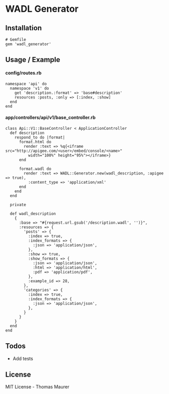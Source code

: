 # WADL Generator

## Installation

    # Gemfile
    gem 'wadl_generator'

## Usage / Example

#### config/routes.rb

    namespace 'api' do
      namespace 'v1' do
        get 'description.:format' => 'base#description'
        resources :posts, :only => [:index, :show]
      end
    end

#### app/controllers/api/v1/base_controller.rb

    class Api::V1::BaseController < ApplicationController
      def description
        respond_to do |format|
          format.html do
            render :text => %q{<iframe src="http://apigee.com/<user>/embed/console/<name>" 
              width="100%" height="95%"></iframe>}
          end
    
          format.wadl do
            render :text => WADL::Generator.new(wadl_description, :apigee => true), 
              :content_type => 'application/xml'
          end
        end
      end

      private

      def wadl_description
        {
          :base => "#{request.url.gsub('/description.wadl', '')}",
          :resources => {
            'posts' => {
              :index => true,
              :index_formats => {
                :json => 'application/json',
              },
              :show => true,
              :show_formats => {
                :json => 'application/json',
                :html => 'application/html',
                :pdf => 'application/pdf',
              },
              :example_id => 28,
            },
            'categories' => {
              :index => true,
              :index_formats => {
                :json => 'application/json',
              },
            }
          }
        }
      end
    end

## Todos

* Add tests

## License

MIT License - Thomas Maurer
